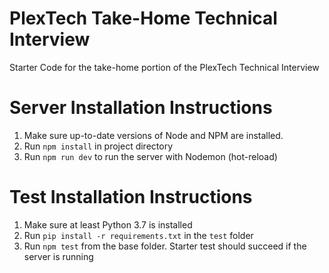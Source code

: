 # PlexTech Take-Home Technical Interview
Starter Code for the take-home portion of the PlexTech Technical Interview

# Server Installation Instructions
1. Make sure up-to-date versions of Node and NPM are installed.
2. Run `npm install` in project directory 
3. Run `npm run dev` to run the server with Nodemon (hot-reload)

# Test Installation Instructions
1. Make sure at least Python 3.7 is installed
2. Run `pip install -r requirements.txt` in the `test` folder
3. Run `npm test` from the base folder. Starter test should succeed if the server is running